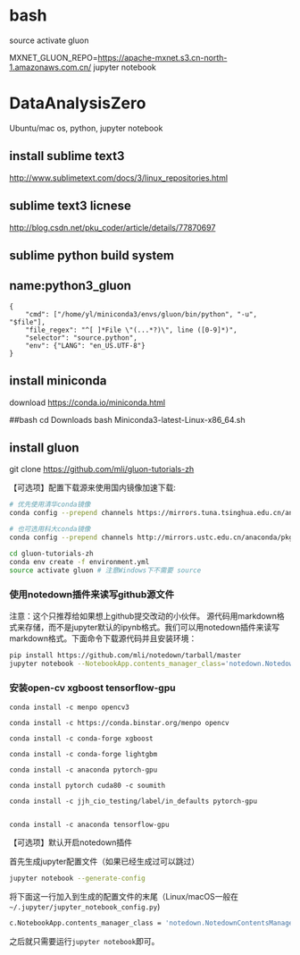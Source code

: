 # bash
source activate gluon

MXNET_GLUON_REPO=https://apache-mxnet.s3.cn-north-1.amazonaws.com.cn/ jupyter notebook


# DataAnalysisZero
Ubuntu/mac os, python, jupyter notebook

## install sublime text3
http://www.sublimetext.com/docs/3/linux_repositories.html

## sublime text3 licnese
http://blog.csdn.net/pku_coder/article/details/77870697

## sublime python build system
## name:python3_gluon

```
{
    "cmd": ["/home/yl/miniconda3/envs/gluon/bin/python", "-u", "$file"],
    "file_regex": "^[ ]*File \"(...*?)\", line ([0-9]*)",
    "selector": "source.python",
    "env": {"LANG": "en_US.UTF-8"}
}
```

## install miniconda
download https://conda.io/miniconda.html

##bash
cd Downloads
bash Miniconda3-latest-Linux-x86_64.sh

## install gluon
git clone https://github.com/mli/gluon-tutorials-zh

【可选项】配置下载源来使用国内镜像加速下载:


```bash
# 优先使用清华conda镜像
conda config --prepend channels https://mirrors.tuna.tsinghua.edu.cn/anaconda/pkgs/free/

# 也可选用科大conda镜像
conda config --prepend channels http://mirrors.ustc.edu.cn/anaconda/pkgs/free/
```
```bash
cd gluon-tutorials-zh
conda env create -f environment.yml
source activate gluon # 注意Windows下不需要 source
```
### 使用notedown插件来读写github源文件
注意：这个只推荐给如果想上github提交改动的小伙伴。
源代码用markdown格式来存储，而不是jupyter默认的ipynb格式。我们可以用notedown插件来读写markdown格式。下面命令下载源代码并且安装环境：
```bash
pip install https://github.com/mli/notedown/tarball/master
jupyter notebook --NotebookApp.contents_manager_class='notedown.NotedownContentsManager'
```
### 安装open-cv xgboost tensorflow-gpu
```
conda install -c menpo opencv3 

conda install -c https://conda.binstar.org/menpo opencv

conda install -c conda-forge xgboost 

conda install -c conda-forge lightgbm 

conda install -c anaconda pytorch-gpu

conda install pytorch cuda80 -c soumith

conda install -c jjh_cio_testing/label/in_defaults pytorch-gpu


conda install -c anaconda tensorflow-gpu

```

【可选项】默认开启notedown插件

首先生成jupyter配置文件（如果已经生成过可以跳过）


```bash
jupyter notebook --generate-config
```

将下面这一行加入到生成的配置文件的末尾（Linux/macOS一般在`~/.jupyter/jupyter_notebook_config.py`)


```bash
c.NotebookApp.contents_manager_class = 'notedown.NotedownContentsManager'
```

之后就只需要运行`jupyter notebook`即可。

